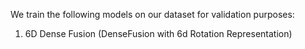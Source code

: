 We train the following models on our dataset for validation purposes:

1. 6D Dense Fusion (DenseFusion with 6d Rotation Representation)